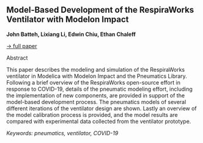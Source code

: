 ## Model-Based Development of the RespiraWorks Ventilator with Modelon Impact

**John Batteh, Lixiang Li, Edwin Chiu, Ethan Chaleff**

[&#8594; full paper](../proceedings/papers/Modelica2021session6B_paper2.pdf)

Abstract

This paper describes the modeling and simulation of the
RespiraWorks ventilator in Modelica with Modelon
Impact and the Pneumatics Library. Following a brief
overview of the RespiraWorks open-source effort in
response to COVID-19, details of the pneumatic modeling
effort, including the implementation of new components,
are provided in support of the model-based development
process. The pneumatics models of several different
iterations of the ventilator design are shown. Lastly an
overview of the model calibration process is provided, and
the model results are compared with experimental data
collected from the ventilator prototype.

*Keywords: pneumatics, ventilator, COVID-19*
